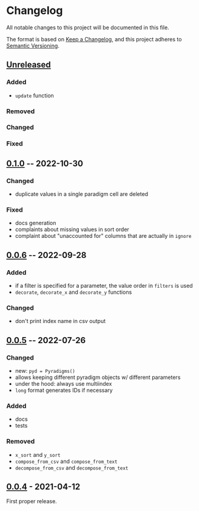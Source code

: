 # Changelog
All notable changes to this project will be documented in this file.

The format is based on [Keep a Changelog](https://keepachangelog.com/en/1.0.0/),
and this project adheres to [Semantic Versioning](https://semver.org/spec/v2.0.0.html).

## [Unreleased]

### Added
* `update` function

### Removed

### Changed

### Fixed

## [0.1.0] -- 2022-10-30

### Changed
* duplicate values in a single paradigm cell are deleted

### Fixed
* docs generation
* complaints about missing values in sort order
* complaint about "unaccounted for" columns that are actually in `ignore`

## [0.0.6] -- 2022-09-28

### Added
* if a filter is specified for a parameter, the value order in `filters` is used
* `decorate`, `decorate_x` and `decorate_y` functions

### Changed
* don't print index name in csv output

## [0.0.5] -- 2022-07-26

### Changed
* new: `pyd = Pyradigms()`
* allows keeping different pyradigm objects w/ different parameters
* under the hood: always use multiindex
* `long` format generates IDs if necessary

### Added
* docs
* tests

### Removed
* `x_sort` and `y_sort`
* `compose_from_csv` and `compose_from_text`
* `decompose_from_csv` and `decompose_from_text`

## [0.0.4] - 2021-04-12

First proper release.

[Unreleased]: https://github.com/fmatter/pyradigms/compare/0.1.0...HEAD
[0.1.0]: https://github.com/fmatter/pyradigms/releases/tag/0.1.0
[0.0.6]: https://github.com/fmatter/pyradigms/releases/tag/0.0.6
[0.0.5]: https://github.com/fmatter/pyradigms/releases/tag/0.0.5
[0.0.4]: https://github.com/fmatter/pyradigms/releases/tag/v0.0.4
